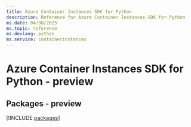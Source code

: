 ```yaml
---
title: Azure Container Instances SDK for Python
description: Reference for Azure Container Instances SDK for Python
ms.date: 04/30/2025
ms.topic: reference
ms.devlang: python
ms.service: containerinstances
---
```

# Azure Container Instances SDK for Python - preview
## Packages - preview
[!INCLUDE [packages](container-instances-index.md)]